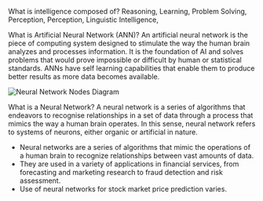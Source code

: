 What is intelligence composed of?
Reasoning, Learning, Problem Solving, Perception, Perception, Linguistic Intelligence, 

What is Artificial Neural Network (ANN)?
An artificial neural network is the piece of computing system designed to stimulate the way the human brain analyzes and processes information. It is the foundation of AI and solves problems that would prove impossible or difficult by human or statistical standards. ANNs have self learning capabilities that enable them to produce better results as more data becomes available.

![Neural Network Nodes Diagram](https://i.ibb.co/4JBz4SZ/1-liv-HOtv-W8-PSptr-Sb7-OXpy-A.jpg)

What is a Neural Network?
A neural network is a series of algorithms that endeavors to recognise relationships in a set of data through a process that mimics the way a human brain operates. In this sense, neural network refers to systems of neurons, either organic or artificial in nature.

* Neural networks are a series of algorithms that mimic the operations of a human brain to recognize relationships between vast amounts of data.
* They are used in a variety of applications in financial services, from forecasting and marketing research to fraud detection and risk assessment.
* Use of neural networks for stock market price prediction varies.
